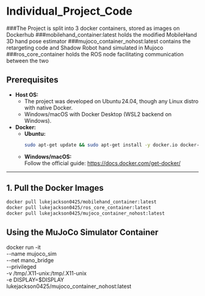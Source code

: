# Individual_Project_Code

###The Project is split into 3 docker containers, stored as images on Dockerhub
###mobilehand_container:latest holds the modified MobileHand 3D hand pose estimator
###mujoco_container_nohost:latest contains the retargeting code and Shadow Robot hand simulated in Mujoco
###ros_core_container holds the ROS node facilitating communication between the two

## Prerequisites
- **Host OS:**  
  - The project was developed on Ubuntu 24.04, though any Linux distro with native Docker.  
  - Windows/macOS with Docker Desktop (WSL2 backend on Windows).  
- **Docker:**  
  - **Ubuntu:**  
    ```bash
    sudo apt-get update && sudo apt-get install -y docker.io docker-compose
    ```  
  - **Windows/macOS:**  
    Follow the official guide: https://docs.docker.com/get-docker/
---

## 1. Pull the Docker Images

```bash
docker pull lukejackson0425/mobilehand_container:latest
docker pull lukejackson0425/ros_core_container:latest
docker pull lukejackson0425/mujoco_container_nohost:latest
```


## Using the MuJoCo Simulator Container


docker run -it \
  --name mujoco_sim \
  --net mano_bridge \
  --privileged \
  -v /tmp/.X11-unix:/tmp/.X11-unix \
  -e DISPLAY=$DISPLAY \
  lukejackson0425/mujoco_container_nohost:latest

  
